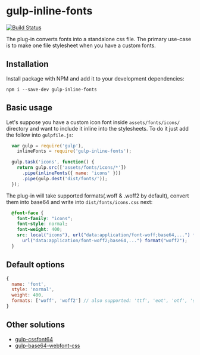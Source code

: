 # gulp-inline-fonts

[![Build Status](https://travis-ci.org/jalkoby/gulp-inline-fonts.svg?branch=master)](https://travis-ci.org/jalkoby/gulp-inline-fonts)

The plug-in converts fonts into a standalone css file. The primary use-case is to make one file stylesheet when you have a custom fonts.

## Installation

Install package with NPM and add it to your development dependencies:

`npm i --save-dev gulp-inline-fonts`

## Basic usage

Let's suppose you have a custom icon font inside `assets/fonts/icons/` directory and want to include it inline into the stylesheets. To do it just add the follow into `gulpfile.js`:
```js
  var gulp = require('gulp'),
    inlineFonts = require('gulp-inline-fonts');

  gulp.task('icons', function() {
    return gulp.src(['assets/fonts/icons/*'])
      .pipe(inlineFonts({ name: 'icons' }))
      .pipe(gulp.dest('dist/fonts/'));
  });
```
The plug-in will take supported formats(.woff & .woff2 by default), convert them into base64 and write into `dist/fonts/icons.css` next:

```css
  @font-face {
    font-family: "icons";
    font-style: normal;
    font-weight: 400;
    src: local("icons"), url("data:application/font-woff;base64,...") format("woff"),
      url("data:application/font-woff2;base64,...") format("woff2");
  }
```

## Default options
```js
{
  name: 'font',
  style: 'normal',
  weight: 400,
  formats: ['woff', 'woff2'] // also supported: 'ttf', 'eot', 'otf', 'svg'
}
```

## Other solutions
- [gulp-cssfont64](https://github.com/247even/gulp-cssfont64/tree/master/test)
- [gulp-base64-webfont-css](https://github.com/ygoto3/gulp-base64-webfont-css)
